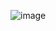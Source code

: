 

![image](https://github.com/NaniChkhenkeli/productCart/assets/130504824/9bb36257-0a42-4c30-8726-7a0f605473ba)

